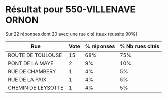 # Résultat pour 550-VILLENAVE ORNON

Sur 22 réponses dont 20 avec une rue cité (taux réussite 90%)

| Rue | Vote | % réponses | % Nb rues cités|
|-----|------|------------|----------------|
| ROUTE DE TOULOUSE | 15 | 68% | 75%|
| PONT DE LA MAYE | 2 | 9% | 10%|
| RUE DE CHAMBERY | 1 | 4% | 5%|
| RUE DE LA PAIX | 1 | 4% | 5%|
| CHEMIN DE LEYSOTTE | 1 | 4% | 5%|
